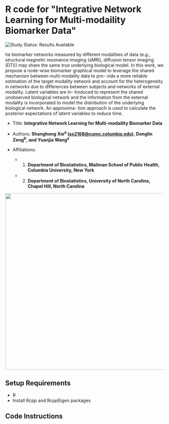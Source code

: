 # R code for "Integrative Network Learning for Multi-modaility Biomarker Data"

<img src="https://img.shields.io/badge/Study%20Status-Results%20Available-yellow.svg" alt="Study Status: Results Available"> 

he biomarker networks measured by different modalities of data (e.g., structural magnetic resonance imaging (sMRI), diffusion tensor imaging (DTI)) may share the same true underlying biological model. In this work, we propose a node-wise biomarker graphical model to leverage the shared mechanism between multi-modality data to pro- vide a more reliable estimation of the target modality network and account for the heterogeneity in networks due to differences between subjects and networks of external modality. Latent variables are in- troduced to represent the shared unobserved biological network and the information from the external modality is incorporated to model the distribution of the underlying biological network. An approxima- tion approach is used to calculate the posterior expectations of latent variables to reduce time.  

- Title: **Integrative Network Learning for Multi-modaility Biomarker Data**

- Authors: **Shanghong Xie<sup>a</sup> (sx2168@cumc.columbia.edu), Donglin Zeng<sup>b</sup>, and Yuanjia Wang<sup>a</sup>**
- Affiliations: 
  + 1. **Department of Biostatistics, Mailman School of Public Health, Columbia University, New York**
  + 2. **Department of Biostatistics, University of North Carolina, Chapel Hill, North Carolina**

<p align="center">
<img src="https://github.com/shanghongxie/Integrative-Network/blob/master/Diagram1-1.png" width="800" height="560">
</p>





## Setup Requirements
- R
- Install Rcpp and RcppEigen packages

## Code Instructions




